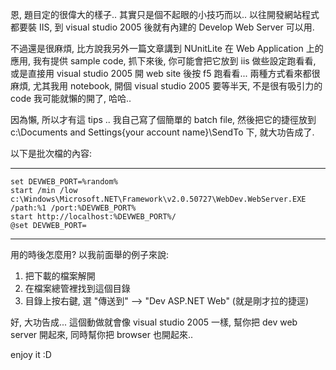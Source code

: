 恩, 題目定的很偉大的樣子.. 其實只是個不起眼的小技巧而以.. 以往開發網站程式都要裝 IIS, 到 visual studio 2005 後就有內建的 Develop Web Server 可以用.

不過還是很麻煩, 比方說我另外一篇文章講到 NUnitLite 在 Web Application 上的應用, 我有提供 sample code, 抓下來後, 你可能會把它放到 iis 做些設定跑看看, 或是直接用 visual studio 2005 開 web site 後按 f5 跑看看... 兩種方式看來都很麻煩, 尤其我用 notebook, 開個 visual studio 2005 要等半天, 不是很有吸引力的 code 我可能就懶的開了, 哈哈..

<!--more-->

因為懶, 所以才有這 tips .. 我自己寫了個簡單的 batch file, 然後把它的捷徑放到 c:\Documents and Settings\{your account name}\SendTo 下, 就大功告成了.

以下是批次檔的內容:

---

```batch
set DEVWEB_PORT=%random%
start /min /low c:\Windows\Microsoft.NET\Framework\v2.0.50727\WebDev.WebServer.EXE /path:%1 /port:%DEVWEB_PORT%
start http://localhost:%DEVWEB_PORT%/
@set DEVWEB_PORT=
```

---

用的時後怎麼用? 以我前面舉的例子來說:

1. 把下載的檔案解開
2. 在檔案總管裡找到這個目錄
3. 目錄上按右鍵, 選 "傳送到" --> "Dev ASP.NET Web" (就是剛才拉的捷逕)

好, 大功告成... 這個動做就會像 visual studio 2005 一樣, 幫你把 dev web server 開起來, 同時幫你把 browser 也開起來..

enjoy it :D